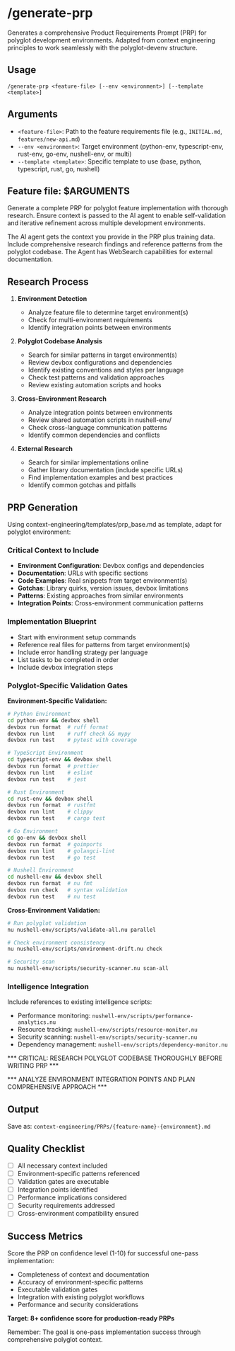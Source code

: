 # /generate-prp

Generates a comprehensive Product Requirements Prompt (PRP) for polyglot development environments. Adapted from context engineering principles to work seamlessly with the polyglot-devenv structure.

## Usage
```
/generate-prp <feature-file> [--env <environment>] [--template <template>]
```

## Arguments
- `<feature-file>`: Path to the feature requirements file (e.g., `INITIAL.md`, `features/new-api.md`)
- `--env <environment>`: Target environment (python-env, typescript-env, rust-env, go-env, nushell-env, or multi)
- `--template <template>`: Specific template to use (base, python, typescript, rust, go, nushell)

## Feature file: $ARGUMENTS

Generate a complete PRP for polyglot feature implementation with thorough research. Ensure context is passed to the AI agent to enable self-validation and iterative refinement across multiple development environments.

The AI agent gets the context you provide in the PRP plus training data. Include comprehensive research findings and reference patterns from the polyglot codebase. The Agent has WebSearch capabilities for external documentation.

## Research Process

1. **Environment Detection**
   - Analyze feature file to determine target environment(s)
   - Check for multi-environment requirements
   - Identify integration points between environments

2. **Polyglot Codebase Analysis**
   - Search for similar patterns in target environment(s)
   - Review devbox configurations and dependencies
   - Identify existing conventions and styles per language
   - Check test patterns and validation approaches
   - Review existing automation scripts and hooks

3. **Cross-Environment Research**
   - Analyze integration points between environments
   - Review shared automation scripts in nushell-env/
   - Check cross-language communication patterns
   - Identify common dependencies and conflicts

4. **External Research**
   - Search for similar implementations online
   - Gather library documentation (include specific URLs)
   - Find implementation examples and best practices
   - Identify common gotchas and pitfalls

## PRP Generation

Using context-engineering/templates/prp_base.md as template, adapt for polyglot environment:

### Critical Context to Include
- **Environment Configuration**: Devbox configs and dependencies
- **Documentation**: URLs with specific sections
- **Code Examples**: Real snippets from target environment(s)
- **Gotchas**: Library quirks, version issues, devbox limitations
- **Patterns**: Existing approaches from similar environments
- **Integration Points**: Cross-environment communication patterns

### Implementation Blueprint
- Start with environment setup commands
- Reference real files for patterns from target environment(s)
- Include error handling strategy per language
- List tasks to be completed in order
- Include devbox integration steps

### Polyglot-Specific Validation Gates
**Environment-Specific Validation:**
```bash
# Python Environment
cd python-env && devbox shell
devbox run format  # ruff format
devbox run lint    # ruff check && mypy
devbox run test    # pytest with coverage

# TypeScript Environment
cd typescript-env && devbox shell
devbox run format  # prettier
devbox run lint    # eslint
devbox run test    # jest

# Rust Environment
cd rust-env && devbox shell
devbox run format  # rustfmt
devbox run lint    # clippy
devbox run test    # cargo test

# Go Environment
cd go-env && devbox shell
devbox run format  # goimports
devbox run lint    # golangci-lint
devbox run test    # go test

# Nushell Environment
cd nushell-env && devbox shell
devbox run format  # nu fmt
devbox run check   # syntax validation
devbox run test    # nu test
```

**Cross-Environment Validation:**
```bash
# Run polyglot validation
nu nushell-env/scripts/validate-all.nu parallel

# Check environment consistency
nu nushell-env/scripts/environment-drift.nu check

# Security scan
nu nushell-env/scripts/security-scanner.nu scan-all
```

### Intelligence Integration
Include references to existing intelligence scripts:
- Performance monitoring: `nushell-env/scripts/performance-analytics.nu`
- Resource tracking: `nushell-env/scripts/resource-monitor.nu`
- Security scanning: `nushell-env/scripts/security-scanner.nu`
- Dependency management: `nushell-env/scripts/dependency-monitor.nu`

*** CRITICAL: RESEARCH POLYGLOT CODEBASE THOROUGHLY BEFORE WRITING PRP ***

*** ANALYZE ENVIRONMENT INTEGRATION POINTS AND PLAN COMPREHENSIVE APPROACH ***

## Output
Save as: `context-engineering/PRPs/{feature-name}-{environment}.md`

## Quality Checklist
- [ ] All necessary context included
- [ ] Environment-specific patterns referenced
- [ ] Validation gates are executable
- [ ] Integration points identified
- [ ] Performance implications considered
- [ ] Security requirements addressed
- [ ] Cross-environment compatibility ensured

## Success Metrics
Score the PRP on confidence level (1-10) for successful one-pass implementation:
- Completeness of context and documentation
- Accuracy of environment-specific patterns
- Executable validation gates
- Integration with existing polyglot workflows
- Performance and security considerations

**Target: 8+ confidence score for production-ready PRPs**

Remember: The goal is one-pass implementation success through comprehensive polyglot context.